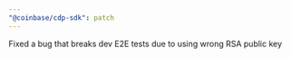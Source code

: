 ```yaml
---
"@coinbase/cdp-sdk": patch
---
```


Fixed a bug that breaks dev E2E tests due to using wrong RSA public key
